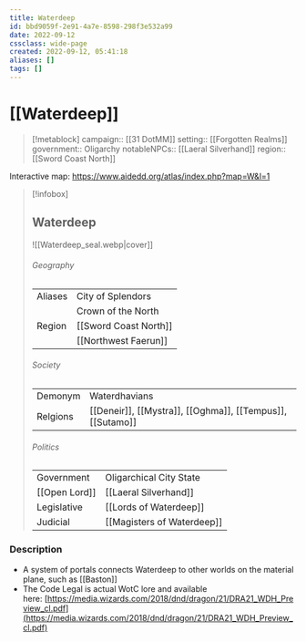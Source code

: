 ```yaml
---
title: Waterdeep
id: bbd9059f-2e91-4a7e-8598-298f3e532a99
date: 2022-09-12
cssclass: wide-page
created: 2022-09-12, 05:41:18
aliases: []
tags: []
---
```


# [[Waterdeep]]

> [!metablock]
> campaign:: [[31 DotMM]]
> setting:: [[Forgotten Realms]]
> government:: Oligarchy
> notableNPCs:: [[Laeral Silverhand]]
> region:: [[Sword Coast North]]

Interactive map: https://www.aidedd.org/atlas/index.php?map=W&l=1


> [!infobox]
> ## Waterdeep
> ![[Waterdeep_seal.webp|cover]]
> ###### Geography
> |  |  |
> |---|---|
> | Aliases | City of Splendors |
> | | Crown of the North |
> | Region | [[Sword Coast North]]
> | | [[Northwest Faerun]]
> ###### Society
> |   |   |
> |---|---|
> | Demonym | Waterdhavians |
> | Relgions | [[Deneir]], [[Mystra]], [[Oghma]], [[Tempus]], [[Sutamo]] |
> ###### Politics
> | | |
> |---|---|
> | Government | Oligarchical City State |
> | [[Open Lord]] | [[Laeral Silverhand]] |
> | Legislative | [[Lords of Waterdeep]] |
> | Judicial | [[Magisters of Waterdeep]] |

### Description

- A system of portals connects Waterdeep to other worlds on the material plane, such as [[Baston]]
- The Code Legal is actual WotC lore and available here: [https://media.wizards.com/2018/dnd/dragon/21/DRA21_WDH_Preview_cl.pdf](https://media.wizards.com/2018/dnd/dragon/21/DRA21_WDH_Preview_cl.pdf)


